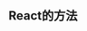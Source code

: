 <!--
 * @Desc: ---   ----
 * @Date: 2019-12-23 10:17:59
 * @LastEditors  : 王
 * @LastEditTime : 2019-12-23 10:18:25
 -->
## React的方法